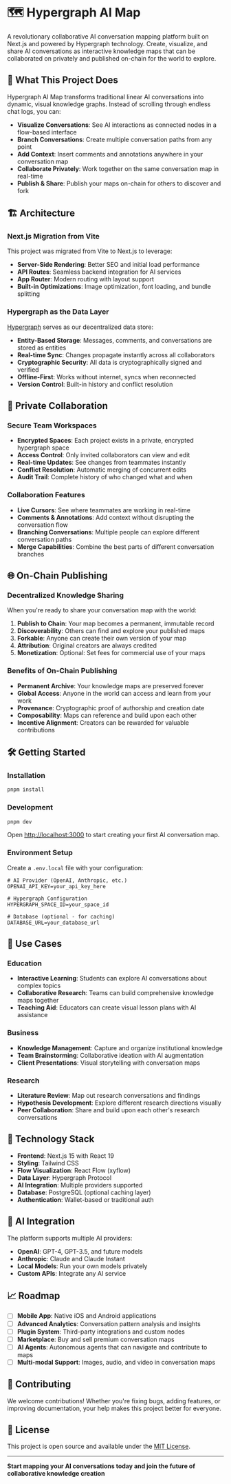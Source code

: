 # 🗺️ Hypergraph AI Map

A revolutionary collaborative AI conversation mapping platform built on Next.js and powered by Hypergraph technology. Create, visualize, and share AI conversations as interactive knowledge maps that can be collaborated on privately and published on-chain for the world to explore.

## 🚀 What This Project Does

Hypergraph AI Map transforms traditional linear AI conversations into dynamic, visual knowledge graphs. Instead of scrolling through endless chat logs, you can:

- **Visualize Conversations**: See AI interactions as connected nodes in a flow-based interface
- **Branch Conversations**: Create multiple conversation paths from any point
- **Add Context**: Insert comments and annotations anywhere in your conversation map
- **Collaborate Privately**: Work together on the same conversation map in real-time
- **Publish & Share**: Publish your maps on-chain for others to discover and fork

## 🏗️ Architecture

### Next.js Migration from Vite
This project was migrated from Vite to Next.js to leverage:
- **Server-Side Rendering**: Better SEO and initial load performance
- **API Routes**: Seamless backend integration for AI services
- **App Router**: Modern routing with layout support
- **Built-in Optimizations**: Image optimization, font loading, and bundle splitting

### Hypergraph as the Data Layer
[Hypergraph](https://github.com/graphprotocol/hypergraph) serves as our decentralized data store:
- **Entity-Based Storage**: Messages, comments, and conversations are stored as entities
- **Real-time Sync**: Changes propagate instantly across all collaborators
- **Cryptographic Security**: All data is cryptographically signed and verified
- **Offline-First**: Works without internet, syncs when reconnected
- **Version Control**: Built-in history and conflict resolution

## 🤝 Private Collaboration

### Secure Team Workspaces
- **Encrypted Spaces**: Each project exists in a private, encrypted hypergraph space
- **Access Control**: Only invited collaborators can view and edit
- **Real-time Updates**: See changes from teammates instantly
- **Conflict Resolution**: Automatic merging of concurrent edits
- **Audit Trail**: Complete history of who changed what and when

### Collaboration Features
- **Live Cursors**: See where teammates are working in real-time
- **Comments & Annotations**: Add context without disrupting the conversation flow
- **Branching Conversations**: Multiple people can explore different conversation paths
- **Merge Capabilities**: Combine the best parts of different conversation branches

## 🌐 On-Chain Publishing

### Decentralized Knowledge Sharing
When you're ready to share your conversation map with the world:

1. **Publish to Chain**: Your map becomes a permanent, immutable record
2. **Discoverability**: Others can find and explore your published maps
3. **Forkable**: Anyone can create their own version of your map
4. **Attribution**: Original creators are always credited
5. **Monetization**: Optional: Set fees for commercial use of your maps

### Benefits of On-Chain Publishing
- **Permanent Archive**: Your knowledge maps are preserved forever
- **Global Access**: Anyone in the world can access and learn from your work
- **Provenance**: Cryptographic proof of authorship and creation date
- **Composability**: Maps can reference and build upon each other
- **Incentive Alignment**: Creators can be rewarded for valuable contributions

## 🛠️ Getting Started

### Installation

```bash
pnpm install
```

### Development

```bash
pnpm dev
```

Open [http://localhost:3000](http://localhost:3000) to start creating your first AI conversation map.

### Environment Setup

Create a `.env.local` file with your configuration:

```env
# AI Provider (OpenAI, Anthropic, etc.)
OPENAI_API_KEY=your_api_key_here

# Hypergraph Configuration
HYPERGRAPH_SPACE_ID=your_space_id

# Database (optional - for caching)
DATABASE_URL=your_database_url
```

## 🎯 Use Cases

### Education
- **Interactive Learning**: Students can explore AI conversations about complex topics
- **Collaborative Research**: Teams can build comprehensive knowledge maps together
- **Teaching Aid**: Educators can create visual lesson plans with AI assistance

### Business
- **Knowledge Management**: Capture and organize institutional knowledge
- **Team Brainstorming**: Collaborative ideation with AI augmentation
- **Client Presentations**: Visual storytelling with conversation maps

### Research
- **Literature Review**: Map out research conversations and findings
- **Hypothesis Development**: Explore different research directions visually
- **Peer Collaboration**: Share and build upon each other's research conversations

## 🔧 Technology Stack

- **Frontend**: Next.js 15 with React 19
- **Styling**: Tailwind CSS
- **Flow Visualization**: React Flow (xyflow)
- **Data Layer**: Hypergraph Protocol
- **AI Integration**: Multiple providers supported
- **Database**: PostgreSQL (optional caching layer)
- **Authentication**: Wallet-based or traditional auth

## 🤖 AI Integration

The platform supports multiple AI providers:
- **OpenAI**: GPT-4, GPT-3.5, and future models
- **Anthropic**: Claude and Claude Instant
- **Local Models**: Run your own models privately
- **Custom APIs**: Integrate any AI service

## 📈 Roadmap

- [ ] **Mobile App**: Native iOS and Android applications
- [ ] **Advanced Analytics**: Conversation pattern analysis and insights
- [ ] **Plugin System**: Third-party integrations and custom nodes
- [ ] **Marketplace**: Buy and sell premium conversation maps
- [ ] **AI Agents**: Autonomous agents that can navigate and contribute to maps
- [ ] **Multi-modal Support**: Images, audio, and video in conversation maps

## 🤝 Contributing

We welcome contributions! Whether you're fixing bugs, adding features, or improving documentation, your help makes this project better for everyone.

## 📄 License

This project is open source and available under the [MIT License](LICENSE).

---

**Start mapping your AI conversations today and join the future of collaborative knowledge creation** 
